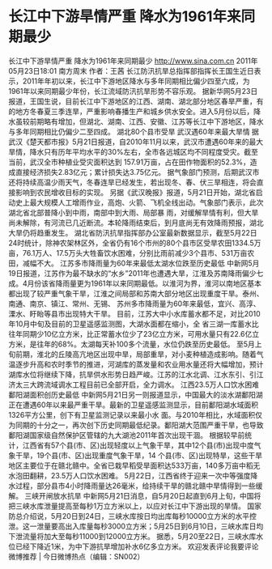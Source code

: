 # 长江中下游旱情严重 降水为1961年来同期最少

长江中下游旱情严重 降水为1961年来同期最少
http://www.sina.com.cn  2011年05月23日18:01  南方周末
作者：王茜
长江防汛抗旱总指挥部指挥长王国生近日表示，2011年年初以来，长江中下游地区降水与多年同期相比偏少四至六成，为1961年以来同期最少年份，长江流域防汛抗旱形势不容乐观。
据新华网5月23日报道，王国生说，目前长江中下游地区的江西、湖南、湖北部分地区春旱严重，有的地方冬春夏三季连旱，严重影响春播生产和城乡供水安全。进入5月份以后，降水虽较前期略有增加，但湖北、湖南、江西、安徽、江苏等长江中下游地区，降水与多年同期相比仍偏少二至四成。
湖北80个县市受旱 武汉遇60年来最大旱情
据武汉《楚天都市报》5月21日报道，自2010年11月以来，武汉市遭遇60年来的最大旱情，降水只有历年平均水平的30%左右，全市各远城区均不同程度受灾。截至当前，武汉全市种植业受灾面积达到 157.91万亩，占在田作物面积的52.3%，造成直接经济损失2.83亿元；累计损失达3.75亿元。
据气象部门预测，后期武汉市还将持续高温少雨天气，冬春连旱已经发生，若出现冬、春、伏三旱相连，将会直接影响到农民增收目标的实现。
另据《武汉晚报》报道，5月21日开始，湖北省启动史上最大规模人工增雨作业，高炮、火箭、飞机全线出动。气象部门表示，此次湖北省北部普降小到中雨，南部中到大雨、局部暴 雨，对缓解旱情有利，但大旱尚未解除，有河流已几近断流。本轮降雨结束后，到月底尚无有效降雨预报，湖北大旱仍将趋重发生。
湖北省防汛抗旱指挥部办公室最新数据显示，截至5月22日24时统计，除神农架林区外，全省仍有16个市州的80个县市区受旱农田1334.5万亩，76.1万人、17.5万头大牲畜饮水困难，分别比雨前减少3个县市、531万亩农田，减幅不大。
江苏多市降雨量为60年来最低太湖水位跌至历史最低
中新网5月19日报道，江苏作为最不缺水的“水乡”2011年也遭遇大旱，江淮及苏南降雨偏少七成。4月份该省降雨量更为1961年以来同期最低。以淮河为界，淮河以南地区基本都出现了较严重气象干旱，江淮之间局部和苏南大部分地区出现重度干旱。泰州、南通、南京、镇江、常州、无锡、 苏州多市降雨量为60年来最低，宜兴、高淳、溧水、盱眙等县市出现特大干旱。
目前，江苏大中小水库蓄水都不足，对比2010年10月中旬及目前的卫星遥感监测图，大湖水面都在缩小，全 省三湖一库蓄水比往年同期少10亿立方米，比正常蓄水位少了23亿立方米，可用水量只有22.6亿立方米，是往年的68%。太湖每天补100多个流量，水位仍跌至历史最低。
至5月上旬前期，淮北的丘陵高亢地区出现中旱，局部重旱，对小麦种植造成影响。随着气温逐步升高和农时季节的推进，河湖库的蒸发量和农业用水量还将大幅增加，预计湖库水位将继续下降，抗旱供水形势日趋严峻。江苏的江水北调、江水东引、引江济太三大跨流域调水工程目前已全部开启，全力调水。
江西23.5万人口饮水困难鄱阳湖面积创历史最低
中新网5月21日另一则报道显示，中国最大的淡水湖鄱阳湖正在遭遇60年以来最严重干旱。最新的卫星遥感监测显示，目前鄱阳湖水域面积1326平方公里，创下有卫星监测记录以来最小水 面。与2010年相比，水域面积仅为同期的十分之一，再次创下历史同期最低纪录。鄱阳湖大范围严重干旱，也导致鄱阳湖国家级自然保护区管辖的九大湖池2011年首次出现干涸。
根据较早前统计，江西省有57个县(市、区)出现轻度以上气象干旱，其中12个县(市)出现中度气象干旱，19个县(市、区)出现重度气象干旱，14 个县(市、区)出现特旱，这些干旱地区主要位于在赣北赣中。全省已栽早稻受旱面积达533万亩，140多万亩中稻无水泡田翻耕，23.5万人口饮水困难。
5月22日，江西省终于迎来一次中等强度降水过程，部分县市4小时降雨量达26毫米，给持续干旱的赣北赣中旱情得到一些缓解。
三峡开闸放水抗旱
中新网5月21日消息，自5月20日起直到6月上旬，中国将把三峡水库泄量提高至每秒1万立方米以上，以应对长江中下游出现的旱情。
国家防总介绍说，5月20日到24日，三峡水库按日均出库每秒10000立方米的水平控泄。这一泄量要高出入库量每秒3000立方米；5月25日到6月10日，三峡水库日均下泄流量将加大至每秒11000到12000立方米。
据悉，5月20至22日，三峡水库水位已经下降近1米，为中下游抗旱增加补水6亿多立方米。
欢迎发表评论我要评论
微博推荐 | 今日微博热点（编辑：SN002）

